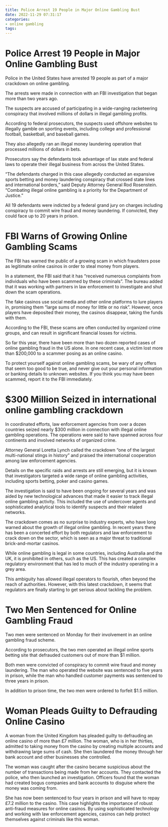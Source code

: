 ```yaml
---
title: Police Arrest 19 People in Major Online Gambling Bust
date: 2022-11-29 07:31:17
categories:
- online gambling
tags:
---
```



#  Police Arrest 19 People in Major Online Gambling Bust

Police in the United States have arrested 19 people as part of a major crackdown on online gambling.

The arrests were made in connection with an FBI investigation that began more than two years ago.

The suspects are accused of participating in a wide-ranging racketeering conspiracy that involved millions of dollars in illegal gambling profits.

According to federal prosecutors, the suspects used offshore websites to illegally gamble on sporting events, including college and professional football, basketball, and baseball games.

They also allegedly ran an illegal money laundering operation that processed millions of dollars in bets.

Prosecutors say the defendants took advantage of lax state and federal laws to operate their illegal business from across the United States.

“The defendants charged in this case allegedly conducted an expansive sports betting and money laundering conspiracy that crossed state lines and international borders,” said Deputy Attorney General Rod Rosenstein. “Combating illegal online gambling is a priority for the Department of Justice.”

All 19 defendants were indicted by a federal grand jury on charges including conspiracy to commit wire fraud and money laundering. If convicted, they could face up to 20 years in prison.

#  FBI Warns of Growing Online Gambling Scams

The FBI has warned the public of a growing scam in which fraudsters pose as legitimate online casinos in order to steal money from players.

In a statement, the FBI said that it has “received numerous complaints from individuals who have been scammed by these criminals”. The bureau added that it was working with partners in law enforcement to investigate and shut down the scam operations.

The fake casinos use social media and other online platforms to lure players in, promising them “large sums of money for little or no risk”. However, once players have deposited their money, the casinos disappear, taking the funds with them.

According to the FBI, these scams are often conducted by organized crime groups, and can result in significant financial losses for victims.

So far this year, there have been more than two dozen reported cases of online gambling fraud in the US alone. In one recent case, a victim lost more than $200,000 to a scammer posing as an online casino.

To protect yourself against online gambling scams, be wary of any offers that seem too good to be true, and never give out your personal information or banking details to unknown websites. If you think you may have been scammed, report it to the FBI immediately.

#  $300 Million Seized in international online gambling crackdown

In coordinated efforts, law enforcement agencies from over a dozen countries seized nearly $300 million in connection with illegal online gambling operations. The operations were said to have spanned across four continents and involved networks of organized crime.

Attorney General Loretta Lynch called the crackdown “one of the largest multi-national stings in history” and praised the international cooperation among law enforcement agencies.

Details on the specific raids and arrests are still emerging, but it is known that investigators targeted a wide range of online gambling activities, including sports betting, poker and casino games.

The investigation is said to have been ongoing for several years and was aided by new technological advances that made it easier to track illegal online gambling activity. This included the use of undercover agents and sophisticated analytical tools to identify suspects and their related networks.

The crackdown comes as no surprise to industry experts, who have long warned about the growth of illegal online gambling. In recent years there has been a concerted effort by both regulators and law enforcement to crack down on the sector, which is seen as a major threat to traditional brick-and-mortar casinos.

While online gambling is legal in some countries, including Australia and the UK, it is prohibited in others, such as the US. This has created a complex regulatory environment that has led to much of the industry operating in a grey area.

This ambiguity has allowed illegal operators to flourish, often beyond the reach of authorities. However, with this latest crackdown, it seems that regulators are finally starting to get serious about tackling the problem.

#  Two Men Sentenced for Online Gambling Fraud

Two men were sentenced on Monday for their involvement in an online gambling fraud scheme.

According to prosecutors, the two men operated an illegal online sports betting site that defrauded customers out of more than $1 million.

Both men were convicted of conspiracy to commit wire fraud and money laundering. The man who operated the website was sentenced to five years in prison, while the man who handled customer payments was sentenced to three years in prison.

In addition to prison time, the two men were ordered to forfeit $1.5 million.

#  Woman Pleads Guilty to Defrauding Online Casino

A woman from the United Kingdom has pleaded guilty to defrauding an online casino of more than £7 million. The woman, who is in her thirties, admitted to taking money from the casino by creating multiple accounts and withdrawing large sums of cash. She then laundered the money through her bank account and other businesses she controlled.

The woman was caught after the casino became suspicious about the number of transactions being made from her accounts. They contacted the police, who then launched an investigation. Officers found that the woman had created bogus companies and bank accounts to disguise where the money was coming from.

She has now been sentenced to four years in prison and will have to repay £7.2 million to the casino. This case highlights the importance of robust anti-fraud measures for online casinos. By using sophisticated technology and working with law enforcement agencies, casinos can help protect themselves against criminals like this woman.